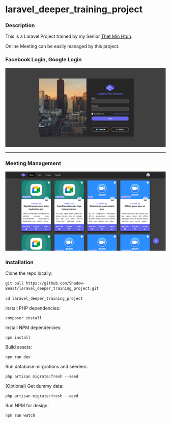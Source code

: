 # laravel_deeper_training_project

### Description
 This is a Laravel Project trained by my Senior [Thet Min Htun](https://github.com/thetminnhtun-scm).
 
 Online Meeting can be easily managed by this project. 

### Facebook Login, Google Login
![Login Page](./image_for_readme/login_page.png)

---------------------------------------------

### Meeting Management
![Meeting List](./image_for_readme/meeting_list.png)

### Installation

Clone the repo locally:
```
git pull https://github.com/Shadow-Beast/laravel_deeper_training_project.git

cd laravel_deeper_training_project
```

Install PHP dependencies:
```
composer install
```

Install NPM dependencies:
```
npm install
```

Build assets:
```
npm run dev
```

Run database mirgrations and seeders:
```
php artisan migrate:fresh --seed
```

(Optional) Get dummy data:
```
php artisan migrate:fresh --seed
```

Run NPM for design:
```
npm run watch
```